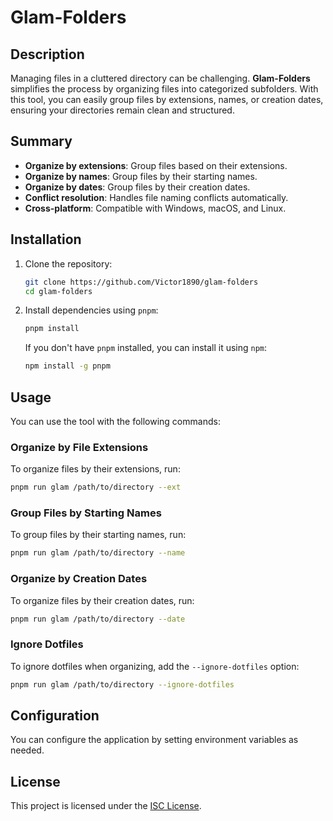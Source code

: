 # Glam-Folders

## Description

Managing files in a cluttered directory can be challenging. **Glam-Folders** simplifies the process by organizing files into categorized subfolders. With this tool, you can easily group files by extensions, names, or creation dates, ensuring your directories remain clean and structured.

## Summary

- **Organize by extensions**: Group files based on their extensions.
- **Organize by names**: Group files by their starting names.
- **Organize by dates**: Group files by their creation dates.
- **Conflict resolution**: Handles file naming conflicts automatically.
- **Cross-platform**: Compatible with Windows, macOS, and Linux.

## Installation

1. Clone the repository:
    ```sh
    git clone https://github.com/Victor1890/glam-folders
    cd glam-folders
    ```

2. Install dependencies using `pnpm`:
    ```sh
    pnpm install
    ```

    If you don't have `pnpm` installed, you can install it using `npm`:
    ```sh
    npm install -g pnpm
    ```

## Usage

You can use the tool with the following commands:

### Organize by File Extensions

To organize files by their extensions, run:
```sh
pnpm run glam /path/to/directory --ext
```

### Group Files by Starting Names

To group files by their starting names, run:
```sh
pnpm run glam /path/to/directory --name
```

### Organize by Creation Dates

To organize files by their creation dates, run:
```sh
pnpm run glam /path/to/directory --date
```

### Ignore Dotfiles

To ignore dotfiles when organizing, add the `--ignore-dotfiles` option:
```sh
pnpm run glam /path/to/directory --ignore-dotfiles
```

## Configuration

You can configure the application by setting environment variables as needed.

## License

This project is licensed under the [ISC License](LICENSE).